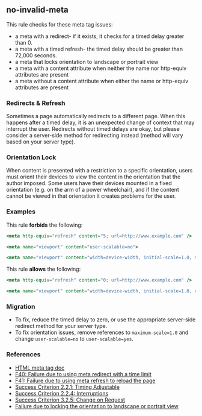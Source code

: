 ## no-invalid-meta

This rule checks for these meta tag issues:

- a meta with a redirect- if it exists, it checks for a timed delay greater than 0.
- a meta with a timed refresh- the timed delay should be greater than 72,000 seconds.
- a meta that locks orientation to landscape or portrait view
- a meta with a content attribute when neither the name nor http-equiv attributes are present
- a meta without a content attribute when either the name or http-equiv attributes are present

### Redirects & Refresh
Sometimes a page automatically redirects to a different page. When this happens after a timed delay, it is an unexpected change of context that may interrupt the user. Redirects without timed delays are okay, but please consider a server-side method for redirecting instead (method will vary based on your server type).

### Orientation Lock
When content is presented with a restriction to a specific orientation, users must orient their devices to view the content in the orientation that the author imposed. Some users have their devices mounted in a fixed orientation (e.g. on the arm of a power wheelchair), and if the content cannot be viewed in that orientation it creates problems for the user.

### Examples

This rule **forbids** the following:

```hbs
<meta http-equiv="refresh" content="5; url=http://www.example.com" />
```

```hbs
<meta name="viewport" content="user-scalable=no">
```

```hbs
<meta name="viewport" content="width=device-width, initial-scale=1.0, maximum-scale=1.0">
```

This rule **allows** the following:

```hbs
<meta http-equiv="refresh" content="0; url=http://www.example.com" />
```

```hbs
<meta name="viewport" content="width=device-width, initial-scale=1.0, user-scalable=yes">
```

### Migration

* To fix, reduce the timed delay to zero, or use the appropriate server-side redirect method for your server type.
* To fix orientation issues, remove references to `maximum-scale=1.0` and change `user-scalable=no` to `user-scalable=yes`.

### References

* [HTML meta tag doc](https://www.w3schools.com/tags/tag_meta.asp)
* [F40: Failure due to using meta redirect with a time limit](https://www.w3.org/WAI/WCAG21/Techniques/failures/F40)
* [F41: Failure due to using meta refresh to reload the page](https://www.w3.org/WAI/WCAG21/Techniques/failures/F41)
* [Success Criterion 2.2.1: Timing Adjustable](https://www.w3.org/WAI/WCAG21/Understanding/timing-adjustable)
* [Success Criterion 2.2.4: Interruptions](https://www.w3.org/WAI/WCAG21/Understanding/interruptions)
* [Success Criterion 3.2.5: Change on Request](https://www.w3.org/WAI/WCAG21/Understanding/change-on-request)
* [Failure due to locking the orientation to landscape or portrait view](https://www.w3.org/WAI/WCAG21/Techniques/failures/F97)
